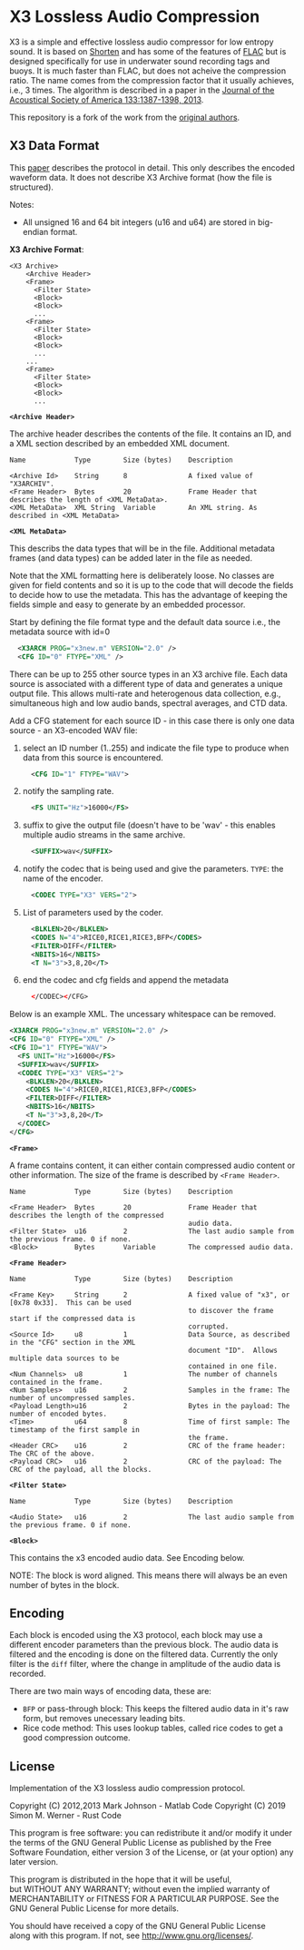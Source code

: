 # X3 Lossless Audio Compression

X3 is a simple and effective lossless audio compressor for low entropy sound. It is based on
[Shorten](<https://en.wikipedia.org/wiki/Shorten_(file_format)>) and has some of the features
of [FLAC](https://xiph.org/flac/) but is designed specifically for use in underwater sound
recording tags and buoys. It is much faster than FLAC, but does not acheive the compression
ratio. The name comes from the compression factor that it usually achieves, i.e., 3 times.
The algorithm is described in a paper in the [Journal of the Acoustical Society of
America 133:1387-1398, 2013](http://link.aip.org/link/?JAS/133/1387).

This repository is a fork of the work from the [original authors](https://www.soundtags.org/dtags/audio_compression/).

## X3 Data Format

This [paper](http://link.aip.org/link/?JAS/133/1387) describes the protocol in detail. This
only describes the encoded waveform data. It does not describe X3 Archive format (how the
file is structured).

Notes:

- All unsigned 16 and 64 bit integers (u16 and u64) are stored in big-endian format.

**X3 Archive Format**:

```Text
<X3 Archive>
    <Archive Header>
    <Frame>
      <Filter State>
      <Block>
      <Block>
      ...
    <Frame>
      <Filter State>
      <Block>
      <Block>
      ...
    ...
    <Frame>
      <Filter State>
      <Block>
      <Block>
      ...
```

**`<Archive Header>`**

The archive header describes the contents of the file. It contains an ID, and a XML section
described by an embedded XML document.

```Text
Name            Type        Size (bytes)    Description

<Archive Id>    String      8               A fixed value of "X3ARCHIV".
<Frame Header>  Bytes       20              Frame Header that describes the length of <XML MetaData>.
<XML MetaData>  XML String  Variable        An XML string. As described in <XML MetaData>
```

**`<XML MetaData>`**

This describs the data types that will be in the file. Additional metadata frames (and data
types) can be added later in the file as needed.

Note that the XML formatting here is deliberately loose. No classes are given for field contents
and so it is up to the code that will decode the fields to decide how to use the metadata.
This has the advantage of keeping the fields simple and easy to generate by an embedded processor.

Start by defining the file format type and the default data source i.e., the metadata
source with id=0

```XML
  <X3ARCH PROG="x3new.m" VERSION="2.0" />
  <CFG ID="0" FTYPE="XML" />
```

There can be up to 255 other source types in an X3 archive file.
Each data source is associated with a different type of data
and generates a unique output file. This allows multi-rate and
heterogenous data collection, e.g., simultaneous high and low
audio bands, spectral averages, and CTD data.

Add a CFG statement for each source ID - in this case there is
only one data source - an X3-encoded WAV file:

1. select an ID number (1..255) and indicate the file type to produce
   when data from this source is encountered.

   ```XML
     <CFG ID="1" FTYPE="WAV">
   ```

2. notify the sampling rate.

   ```XML
     <FS UNIT="Hz">16000</FS>
   ```

3. suffix to give the output file (doesn't have to be 'wav' - this
   enables multiple audio streams in the same archive.

   ```XML
     <SUFFIX>wav</SUFFIX>
   ```

4. notify the codec that is being used and give the parameters.
   `TYPE`: the name of the encoder.

   ```XML
     <CODEC TYPE="X3" VERS="2">
   ```

5. List of parameters used by the coder.

   ```XML
     <BLKLEN>20</BLKLEN>
     <CODES N="4">RICE0,RICE1,RICE3,BFP</CODES>
     <FILTER>DIFF</FILTER>
     <NBITS>16</NBITS>
     <T N="3">3,8,20</T>
   ```

6. end the codec and cfg fields and append the metadata

   ```XML
     </CODEC></CFG>
   ```

Below is an example XML. The uncessary whitespace can be removed.

```XML
<X3ARCH PROG="x3new.m" VERSION="2.0" />
<CFG ID="0" FTYPE="XML" />
<CFG ID="1" FTYPE="WAV">
  <FS UNIT="Hz">16000</FS>
  <SUFFIX>wav</SUFFIX>
  <CODEC TYPE="X3" VERS="2">
    <BLKLEN>20</BLKLEN>
    <CODES N="4">RICE0,RICE1,RICE3,BFP</CODES>
    <FILTER>DIFF</FILTER>
    <NBITS>16</NBITS>
    <T N="3">3,8,20</T>
  </CODEC>
</CFG>
```

**`<Frame>`**

A frame contains content, it can either contain compressed audio content or other information. The
size of the frame is described by `<Frame Header>`.

```Text
Name            Type        Size (bytes)    Description

<Frame Header>  Bytes       20              Frame Header that describes the length of the compressed
                                            audio data.
<Filter State>  u16         2               The last audio sample from the previous frame. 0 if none.
<Block>         Bytes       Variable        The compressed audio data.
```

**`<Frame Header>`**

```Text
Name            Type        Size (bytes)    Description

<Frame Key>     String      2               A fixed value of "x3", or [0x78 0x33].  This can be used
                                            to discover the frame start if the compressed data is
                                            corrupted.
<Source Id>     u8          1               Data Source, as described in the "CFG" section in the XML
                                            document "ID".  Allows multiple data sources to be
                                            contained in one file.
<Num Channels>  u8          1               The number of channels contained in the frame.
<Num Samples>   u16         2               Samples in the frame: The number of uncompressed samples.
<Payload Length>u16         2               Bytes in the payload: The number of encoded bytes.
<Time>          u64         8               Time of first sample: The timestamp of the first sample in
                                            the frame.
<Header CRC>    u16         2               CRC of the frame header: The CRC of the above.
<Payload CRC>   u16         2               CRC of the payload: The CRC of the payload, all the blocks.
```

**`<Filter State>`**

```Text
Name            Type        Size (bytes)    Description

<Audio State>   u16         2               The last audio sample from the previous frame. 0 if none.
```

**`<Block>`**

This contains the x3 encoded audio data. See Encoding below.

NOTE: The block is word aligned. This means there will always be an even number of bytes in the
block.

## Encoding

Each block is encoded using the X3 protocol, each block may use a different encoder parameters than
the previous block. The audio data is filtered and the encoding is done on the filtered data.
Currently the only filter is the `diff` filter, where the change in amplitude of the audio data is
recorded.

There are two main ways of encoding data, these are:

- `BFP` or pass-through block: This keeps the filtered audio data in it's raw form, but removes
  unecessary leading bits.
- Rice code method: This uses lookup tables, called rice codes to get a good compression outcome.

## License

Implementation of the X3 lossless audio compression protocol.

Copyright (C) 2012,2013 Mark Johnson - Matlab Code
Copyright (C) 2019 Simon M. Werner - Rust Code

This program is free software: you can redistribute it and/or modify
it under the terms of the GNU General Public License as published by
the Free Software Foundation, either version 3 of the License, or
(at your option) any later version.

This program is distributed in the hope that it will be useful,  
but WITHOUT ANY WARRANTY; without even the implied warranty of  
MERCHANTABILITY or FITNESS FOR A PARTICULAR PURPOSE. See the  
GNU General Public License for more details.

You should have received a copy of the GNU General Public License  
along with this program. If not, see <http://www.gnu.org/licenses/>.
